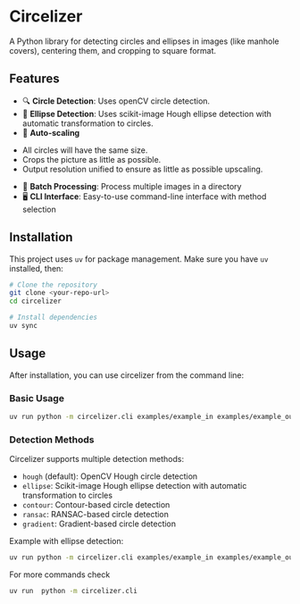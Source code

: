 # Circelizer

A Python library for detecting circles and ellipses in images (like manhole covers), centering them, and cropping to square format.

## Features

- 🔍 **Circle Detection**: Uses openCV circle detection.
- 🔄 **Ellipse Detection**: Uses scikit-image Hough ellipse detection with automatic transformation to circles.
- 🎯 **Auto-scaling**
 * All circles will have the same size.
 * Crops the picture as little as possible.
 * Output resolution unified to ensure as little as possible upscaling.
- 📁 **Batch Processing**: Process multiple images in a directory
- 🖥️ **CLI Interface**: Easy-to-use command-line interface with method selection

## Installation

This project uses `uv` for package management. Make sure you have `uv` installed, then:

```bash
# Clone the repository
git clone <your-repo-url>
cd circelizer

# Install dependencies
uv sync
```

## Usage

After installation, you can use circelizer from the command line:

### Basic Usage

```bash
uv run python -m circelizer.cli examples/example_in examples/example_out
```

### Detection Methods

Circelizer supports multiple detection methods:

- `hough` (default): OpenCV Hough circle detection
- `ellipse`: Scikit-image Hough ellipse detection with automatic transformation to circles
- `contour`: Contour-based circle detection
- `ransac`: RANSAC-based circle detection
- `gradient`: Gradient-based circle detection

Example with ellipse detection:
```bash
uv run python -m circelizer.cli examples/example_in examples/example_out --detection-method ellipse
```

For more commands check
```bash
uv run  python -m circelizer.cli
```